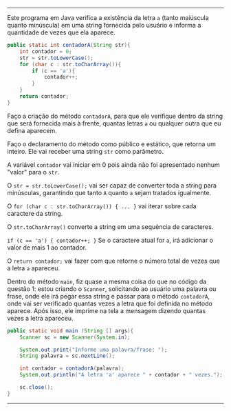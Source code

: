
---

Este programa em Java verifica a existência da letra `a` (tanto maiúscula quanto minúscula) em uma string fornecida pelo usuário e informa a quantidade de vezes que ela aparece.

```java
public static int contadorA(String str){
    int contador = 0;
    str = str.toLowerCase();
    for (char c : str.toCharArray()){
        if (c == 'a'){
            contador++;
        }
    }
    return contador;
}
```

Faço a criação do método `contadorA`, para que ele verifique dentro da string que será fornecida mais à frente, quantas letras `a` ou qualquer outra que eu defina aparecem.

Faço o declaramento do método como público e estático, que retorna um inteiro. Ele vai receber uma string `str` como parâmetro.
 
A variável `contador` vai iniciar em 0 pois ainda não foi apresentado nenhum "valor" para o `str`.

O `str = str.toLowerCase();` vai ser capaz de converter toda a string para minúsculas, garantindo que tanto `A` quanto `a` sejam tratados igualmente.
  
O `for (char c : str.toCharArray()) { ... }` vai iterar sobre cada caractere da string.
    
O `str.toCharArray()` converte a string em uma sequência de caracteres.
    
`if (c == 'a') { contador++; }` Se o caractere atual for `a`, irá adicionar o valor de mais 1 ao contador.
  
O `return contador;` vai fazer com que retorne o número total de vezes que a letra `a` apareceu.

Dentro do método `main`, fiz quase a mesma coisa do que no código da questão 1: estou criando o `Scanner`, solicitando ao usuário uma palavra ou frase, onde ele irá pegar essa string e passar para o método `contadorA`, onde vai ser verificado quantas vezes a letra que foi definida no método aparece. Após isso, ele imprime na tela a mensagem dizendo quantas vezes a letra apareceu.

```java
public static void main (String [] args){
    Scanner sc = new Scanner(System.in);

    System.out.print("Informe uma palavra/frase: ");
    String palavra = sc.nextLine();

    int contador = contadorA(palavra);
    System.out.println("A letra 'a' aparece " + contador + " vezes.");

    sc.close();
}
```

---

